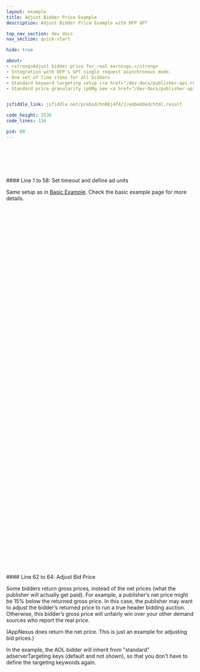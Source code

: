 ```yaml
---
layout: example
title: Adjust Bidder Price Example
description: Adjust Bidder Price Example with DFP GPT

top_nav_section: dev_docs
nav_section: quick-start

hide: true

about:
- <strong>Adjust bidder price for real earnings.</strong>
- Integration with DFP's GPT single request asynchronous mode.
- One set of line items for all bidders
- Standard keyword targeting setup (<a href="/dev-docs/publisher-api-reference.html#bidderSettingsDefault">reference</a>).
- Standard price granularity (pbMg see <a href="/dev-docs/publisher-api-reference.html#bidResponse">reference here</a>).


jsfiddle_link: jsfiddle.net/prebid/hn06j4f4/2/embedded/html,result

code_height: 2536
code_lines: 116

pid: 80
---
```


<!-- jsfiddle.net/prebid/hn06j4f4/embedded/html,result -->

<br>
<br>
<br>
<br>
<br>

<div markdown="1">
#### Line 1 to 58: Set timeout and define ad units

Same setup as in [Basic Example](/dev-docs/examples/basic-example.html). Check the basic example page for more details.

</div>

<br><br><br><br><br><br>
<br><br><br><br><br><br>
<br><br><br><br><br><br>
<br><br><br><br><br><br>
<br><br><br><br><br><br>
<br><br><br><br><br><br>
<br><br><br><br><br><br>
<br><br><br><br><br><br>
<br><br><br><br><br><br>
<br><br><br>

<div markdown="1">
#### Line 62 to 64: Adjust Bid Price

Some bidders return gross prices, instead of the net prices (what the publisher will actually get paid). For example, a publisher’s net price might be 15% below the returned gross price. In this case, the publisher may want to adjust the bidder’s returned price to run a true header bidding auction. Otherwise, this bidder’s gross price will unfairly win over your other demand sources who report the real price.

(AppNexus does return the net price. This is just an example for adjusting bid prices.)

In the example, the AOL bidder will inherit from "standard" adserverTargeting keys (default and not shown), so that you don't have to define the targeting keywords again.

</div>
